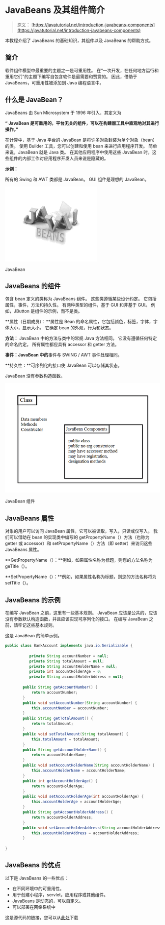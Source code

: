 # JavaBeans 及其组件简介

> 原文： [https://javatutorial.net/introduction-javabeans-components](https://javatutorial.net/introduction-javabeans-components)

本教程介绍了 JavaBeans 的基础知识，其组件以及 JavaBeans 的帮助方式。

## 简介

软件组件模型中最重要的主题之一是可重用性。 在“一次开发，在任何地方运行和重用它们”的主题下编写自包含软件是最需要和赞赏的。 因此，借助于 JavaBeans，可重用性被添加到 Java 编程语言中。

## 什么是 JavaBean？

JavaBeans 由 Sun Microsystem 于 1996 年引入，其定义为

**“ JavaBean 是可重用的，平台无关的组件，可以在构建器工具中直观地对其进行操作。”**

在计算中，基于 Java 平台的 JavaBean 是将许多对象封装为单个对象（bean）的类。 使用 Builder 工具，您可以创建和使用 bean 来进行应用程序开发。 简单来说，JavaBean 就是 Java 类。 在其他应用程序中使用这些 JavaBean 时，这些组件的内部工作对应用程序开发人员来说是隐藏的。

**示例：**

所有的 Swing 和 AWT 类都是 JavaBean。 GUI 组件是理想的 JavaBean。

![JavaBean](img/c6cfb8e95a3ced32acaa4ef527742e75.jpg)

JavaBean

## JavaBeans 的组件

包含 bean 定义的类称为 JavaBeans 组件。 这些类遵循某些设计约定。 它包括属性，事件，方法和持久性。 有两种类型的组件，基于 GUI 和非基于 GUI。 例如，JButton 是组件的示例，而不是类。

**属性（日期成员）：**属性是 Bean 的命名属性，它包括颜色，标签，字体，字体大小，显示大小。 它确定 bean 的外观，行为和状态。

**方法：** JavaBean 中的方法与类中的常规 Java 方法相同。 它没有遵循任何特定的命名约定。 所有属性都应具有 accessor 和 getter 方法。

**事件：JavaBean 中的**事件与 SWING / AWT 事件处理相同。

**持久性：**可序列化的接口使 JavaBean 可以存储其状态。

JavaBean 没有参数构造函数。

![JavaBean component model](img/5cc681888039c9de78652086d81f07d6.jpg)

JavaBean 组件

## JavaBeans 属性

对象的用户可以访问 JavaBean 属性，它可以被读取，写入，只读或仅写入。 我们可以借助在 bean 的实现类中编写的 getPropertyName（）方法（也称为 getter 或 accessor）和 setPropertyName（）方法（即 setter）来访问这些 JavaBeans 属性。

**GetPropertyName（）：**例如，如果属性名称为标题，则您的方法名称为 geTitle（）。

**SetPropertyName（）：**例如，如果属性名称为标题，则您的方法名称将为 setTitle（）。

## JavaBeans 的示例

在编写 JavaBean 之前，这里有一些基本规则。 JavaBean 应该是公共的，应该没有参数默认构造函数，并且应该实现可序列化的接口。 在编写 JavaBean 之前，请牢记这些基本规则。

这是 JavaBean 的简单示例。

```java
public class BankAccount implements java.io.Serializable {

		   private String accountNumber = null;
		   private String totalAmount = null; 
		   private String accountHolderName = null;
		   private int accountHolderAge = 0;
		   private String accountHolderAddress = null;

		public String getAccountNumber() {
			return accountNumber;
		}
		public void setAccountNumber(String accountNumber) {
			this.accountNumber = accountNumber;
		}
		public String getTotalAmount() {
			return totalAmount;
		}
		public void setTotalAmount(String totalAmount) {
			this.totalAmount = totalAmount;
		}
		public String getAccountHolderName() {
			return accountHolderName;
		}
		public void setAccountHolderName(String accountHolderName) {
			this.accountHolderName = accountHolderName;
		}
		public int getAccountHolderAge() {
			return accountHolderAge;
		}
		public void setAccountHolderAge(int accountHolderAge) {
			this.accountHolderAge = accountHolderAge;
		}
		public String getAccountHolderAddress() {
			return accountHolderAddress;
		}
		public void setAccountHolderAddress(String accountHolderAddress) {
			this.accountHolderAddress = accountHolderAddress;
		}	  

}

```

## JavaBeans 的优点

以下是 JavaBeans 的一些优点：

*   在不同环境中的可重用性。
*   用于创建小程序，servlet，应用程序或其他组件。
*   JavaBeans 是动态的，可以自定义。
*   可以部署在网络系统中

这是源代码的链接，您可以从[此处](https://github.com/NeelumAyub/Tutorials/tree/master/JavaBeanExample)下载